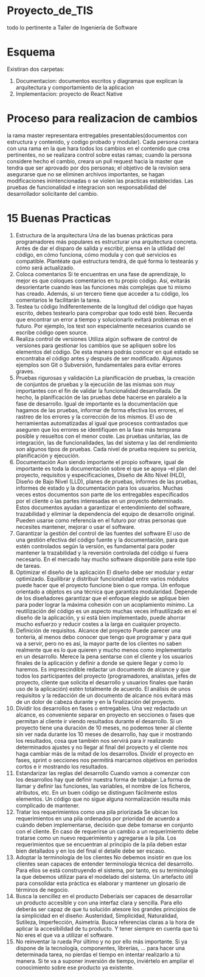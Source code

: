 # Proyecto_de_TIS
todo lo pertinente a Taller de Ingeniería de Software
# Esquema
Existiran dos carpetas:
1. Documentacion: documentos escritos y diagramas que explican la arquitectura y comportamiento de la aplicacion
2. Implementacion: proyecto de React Native
# Proceso para realizacion de cambios
la rama master representara entregables presentables(documentos con estructura y contenido, y codigo probado y modular). Cada persona contara con una rama en la que hara todos los cambios en el contenido que crea pertinentes, no se realizara control sobre estas ramas; cuando la persona considere hecho el cambio, creara un pull request hacia la master que tendra que ser aprovado por dos personas; el objetivo de la revision sera asegurarse que no se eliminen archivos importantes, se hagan modificaciones inintencionadas o se violen las practicas establecidas. Las pruebas de funcionalidad e integracion son responsabilidad del desarrollador solicitante del cambio.

# 15 Buenas Practicas
1.	Estructura de la arquitectura Una de las buenas prácticas para programadores más populares es estructurar una arquitectura concreta. Antes de dar el disparo de salida y escribir, piensa en la utilidad del código, en cómo funciona, cómo modula y con qué servicios es compatible. Plantéate qué estructura tendrá, de qué forma lo testearás y cómo será actualizado.
2.	Coloca comentarios Si te encuentras en una fase de aprendizaje, lo mejor es que coloques comentarios en tu propio código. Así, evitarás desorientarte cuando leas las funciones más complejas que tú mismo has creado. Además, si un tercero tiene que acceder a tu código, los comentarios le facilitarán la tarea.
3.	Testea tu código Indiferentemente de la longitud del código que hayas escrito, debes testearlo para comprobar que todo esté bien. Recuerda que encontrar un error a tiempo y solucionarlo evitará problemas en el futuro. Por ejemplo, los test son especialmente necesarios cuando se escribe código open source.
4.	Realiza control de versiones Utiliza algún software de control de versiones para gestionar los cambios que se apliquen sobre los elementos del código. De esta manera podrás conocer en qué estado se encontraba el código antes y después de ser modificado. Algunos ejemplos son Git o Subversión, fundamentales para evitar errores graves.
5.	Pruebas rigurosas y validación La planificación de pruebas, la creación de conjuntos de pruebas y la ejecución de las mismas son muy importantes con el fin de validar la funcionalidad desarrollada. De hecho, la planificación de las pruebas debe hacerse en paralelo a la fase de desarrollo. Igual de importante es la documentación que hagamos de las pruebas, informar de forma efectiva los errores, el rastreo de los errores y la corrección de los mismos. El uso de herramientas automatizadas al igual que procesos contrastados que aseguren que los errores se identifiquen en la fase más temprana posible y resueltos con el menor coste. Las pruebas unitarias, las de integración, las de funcionalidades, las del sistema y las del rendimiento son algunos tipos de pruebas. Cada nivel de prueba requiere su pericia, planificación y ejecución.
6.	Documentación Aun siendo importante el propio software, igual de importante es toda la documentación sobre el que se apoya –el plan del proyecto, requisitos y especificaciones, Diseño de Alto Nivel (HLD), Diseño de Bajo Nivel (LLD), planes de pruebas, informes de las pruebas, informes de estado y la documentación para los usuarios. Muchas veces estos documentos son parte de los entregables especificados por el cliente o las partes interesadas en un proyecto determinado. Estos documentos ayudan a garantizar el entendimiento del software, trazabilidad y eliminar la dependencia del equipo de desarrollo original. Pueden usarse como referencia en el futuro por otras personas que necesites mantener, mejorar o usar el software.
7.	Garantizar la gestión del control de las fuentes del software El uso de una gestión efectiva del código fuente y la documentación, para que estén controlados según la versión, es fundamental para poder mantener la trazabilidad y la reversión controlada del código si fuera necesario. En el mercado hay mucho software disponible para este tipo de tareas.
8.	Optimizar el diseño de la aplicación El diseño debe ser modular y estar optimizado. Equilibrar y distribuir funcionalidad entre varios módulos puede hacer que el proyecto funcione bien o que rompa. Un enfoque orientado a objetos es una técnica que garantiza modularidad. Depende de los diseñadores garantizar que el enfoque elegido se aplique bien para poder lograr la máxima cohesión con un acoplamiento mínimo. La reutilización del código es un aspecto muchas veces infrautilizado en el diseño de la aplicación, y si está bien implementado, puede ahorrar mucho esfuerzo y reducir costes a la larga en cualquier proyecto.
9.	Definición de requisitos. Alcance del proyecto Puede parecer una tontería, al menos debo conocer que tengo que programar y para qué va a servir, pero no es así, la mayor parte de los clientes no saben realmente que es lo que quieren y mucho menos como implementarlo en un desarrollo. Merece la pena sentarse con el cliente y los usuarios finales de la aplicación y definir a donde se quiere llegar y como lo haremos. Es imprescindible redactar un documento de alcance y que todos los participantes del proyecto (programadores, analistas, jefes de proyecto, cliente que solicita el desarrollo y usuarios finales que harán uso de la aplicación) estén totalmente de acuerdo. El análisis de unos requisitos y la redacción de un documento de alcance nos evitará más de un dolor de cabeza durante y en la finalización del proyecto.
10.	Dividir los desarrollos en fases o entregables. Una vez redactado un alcance, es conveniente separar en proyecto en secciones o fases que permitan al cliente ir viendo resultados durante el desarrollo. Si un proyecto tiene una duración de 10 meses, no podemos tener al cliente sin ver nada durante los 10 meses de desarrollo, hay que ir mostrando los resultados, cosa que también nos servirá para ir realizando determinados ajustes y no llegar al final del proyecto y el cliente nos haga cambiar más de la mitad de los desarrollos. Dividir el proyecto en fases, sprint o secciones nos permitirá marcarnos objetivos en periodos cortos e ir mostrando los resultados.
11.	Estandarizar las reglas del desarrollo Cuando vamos a comenzar con los desarrollos hay que definir nuestra forma de trabajar: La forma de llamar y definir las funciones, las variables, el nombre de los ficheros, atributos, etc. En un buen código se distinguen fácilmente estos elementos. Un código que no sigue alguna normalización resulta más complicado de mantener.
12.	Tratar los requerimientos como una pila priorizada Se ubican los requerimientos en una pila ordenados por prioridad de acuerdo a cuándo deben implementarse, decisión que debe tomarse en conjunto con el cliente. En caso de requerirse un cambio a un requerimiento debe tratarse como un nuevo requerimiento y agregarse a la pila. Los requerimientos que se encuentran al principio de la pila deben estar bien detallados y en los del final el detalle debe ser escaso.
13.	Adoptar la terminología de los clientes No debemos insistir en que los clientes sean capaces de entender terminología técnica del desarrollo. Para ellos se está construyendo el sistema, por tanto, es su terminología la que debemos utilizar para el modelado del sistema. Un artefacto útil para consolidar esta práctica es elaborar y mantener un glosario de términos de negocio.
14.	Busca la sencillez en el producto Deberíais ser capaces de desarrollar un producto accesible y con una interfaz clara y sencilla. Para ello deberás ser capaz de que tu solución atesore los grandes principios de la simplicidad en el diseño: Austeridad, Simplicidad, Naturalidad, Sutileza, Imperfección, Asimetría. Busca referencias claras a la hora de aplicar la accesibilidad de tu producto. Y tener siempre en cuenta que tú No eres el que va a utilizar el software.
15.	No reinventar la rueda Por último y no por ello más importante. Si ya dispone de la tecnología, componentes, librerías, … para hacer una determinada tarea, no pierdas el tiempo en intentar realizarlo a tú manera. Si te va a suponer inversión de tiempo, inviértelo en ampliar el conocimiento sobre ese producto ya existente.
